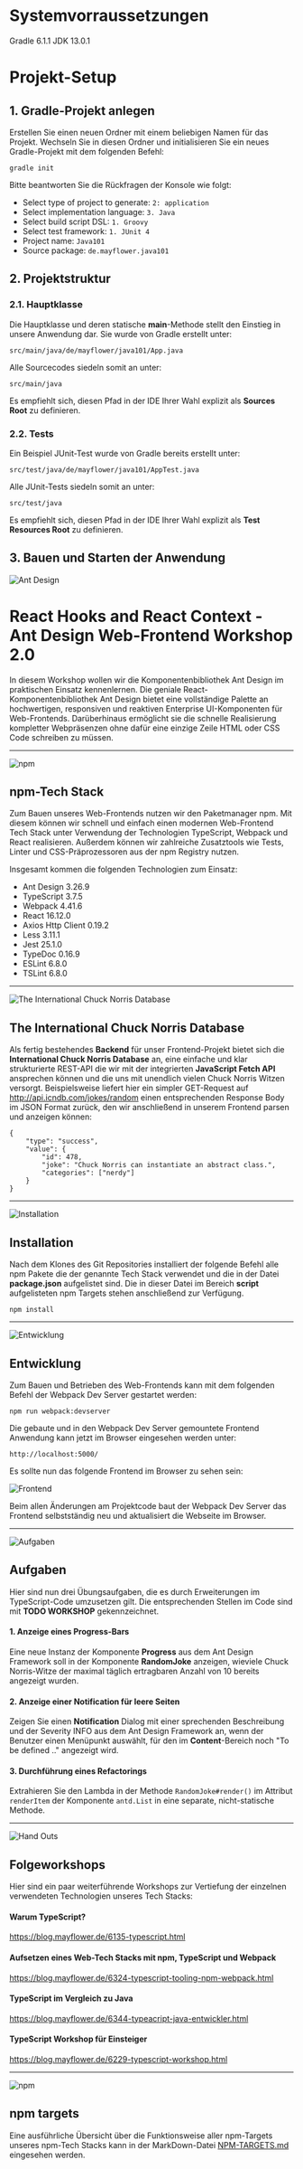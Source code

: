 
# Systemvorraussetzungen

Gradle 6.1.1
JDK 13.0.1


# Projekt-Setup

## 1. Gradle-Projekt anlegen

Erstellen Sie einen neuen Ordner mit einem beliebigen Namen für das Projekt. Wechseln Sie in diesen Ordner und
 initialisieren Sie ein neues Gradle-Projekt mit dem folgenden Befehl:

`gradle init`

Bitte beantworten Sie die Rückfragen der Konsole wie folgt:

- Select type of project to generate: `2: application`
- Select implementation language: `3. Java`
- Select build script DSL: `1. Groovy`
- Select test framework: `1. JUnit 4`
- Project name: `Java101`
- Source package: `de.mayflower.java101`


## 2. Projektstruktur

### 2.1. Hauptklasse

Die Hauptklasse und deren statische **main**-Methode stellt den Einstieg in unsere Anwendung dar. Sie wurde von Gradle
 erstellt unter:

`src/main/java/de/mayflower/java101/App.java`

Alle Sourcecodes siedeln somit an unter:

`src/main/java`

Es empfiehlt sich, diesen Pfad in der IDE Ihrer Wahl explizit als **Sources Root** zu definieren.


### 2.2. Tests

Ein Beispiel JUnit-Test wurde von Gradle bereits erstellt unter:

`src/test/java/de/mayflower/java101/AppTest.java`

Alle JUnit-Tests siedeln somit an unter:

`src/test/java`

Es empfiehlt sich, diesen Pfad in der IDE Ihrer Wahl explizit als **Test Resources Root** zu definieren.


## 3. Bauen und Starten der Anwendung




















![Ant Design](https://github.com/christopherstock/AntDesignPrimer/raw/master/_ASSET/readme/150px/logo_ant_design.png)

# React Hooks and React Context - Ant Design Web-Frontend Workshop 2.0

In diesem Workshop wollen wir die Komponentenbibliothek Ant Design im praktischen Einsatz kennenlernen. Die geniale 
 React-Komponentenbibliothek Ant Design bietet eine vollständige Palette an hochwertigen, responsiven und
 reaktiven Enterprise UI-Komponenten für Web-Frontends. Darüberhinaus ermöglicht sie die schnelle Realisierung 
 kompletter Webpräsenzen ohne dafür eine einzige Zeile HTML oder CSS Code schreiben zu müssen.

<hr>

![npm](https://github.com/christopherstock/AntDesignPrimer/raw/master/_ASSET/readme/150px/logo_npm.png)

## npm-Tech Stack

Zum Bauen unseres Web-Frontends nutzen wir den Paketmanager npm. Mit diesem können wir schnell und einfach
 einen modernen Web-Frontend Tech Stack unter Verwendung der Technologien TypeScript, Webpack und React realisieren.
 Außerdem können wir zahlreiche Zusatztools wie Tests, Linter und CSS-Präprozessoren aus der npm Registry nutzen.

Insgesamt kommen die folgenden Technologien zum Einsatz:

- Ant Design 3.26.9
- TypeScript 3.7.5
- Webpack 4.41.6
- React 16.12.0
- Axios Http Client 0.19.2
- Less 3.11.1
- Jest 25.1.0
- TypeDoc 0.16.9
- ESLint 6.8.0
- TSLint 6.8.0

<hr>

![The International Chuck Norris Database](https://github.com/christopherstock/AntDesignPrimer/raw/master/_ASSET/readme/150px/icndb.png)

## The International Chuck Norris Database

Als fertig bestehendes **Backend** für unser Frontend-Projekt bietet sich die **International
 Chuck Norris Database** an, eine einfache und klar strukturierte REST-API die wir mit der integrierten
 **JavaScript Fetch API** ansprechen können und die uns mit unendlich vielen Chuck Norris Witzen versorgt.
 Beispielsweise liefert hier ein simpler GET-Request auf http://api.icndb.com/jokes/random einen entsprechenden
 Response Body im JSON Format zurück, den wir anschließend in unserem Frontend parsen und anzeigen können:

```
{
    "type": "success", 
    "value": { 
        "id": 478, 
        "joke": "Chuck Norris can instantiate an abstract class.", 
        "categories": ["nerdy"] 
    }
}
```

<hr>

![Installation](https://github.com/christopherstock/AntDesignPrimer/raw/master/_ASSET/readme/150px/install.png)

## Installation

Nach dem Klones des Git Repositories installiert der folgende Befehl alle npm Pakete die der genannte Tech Stack 
 verwendet und die in der Datei **package.json** aufgelistet sind. Die in dieser Datei im Bereich **script** 
 aufgelisteten npm Targets stehen anschließend zur Verfügung.

`npm install`

<hr>

![Entwicklung](https://github.com/christopherstock/AntDesignPrimer/raw/master/_ASSET/readme/150px/develop.png)

## Entwicklung

Zum Bauen und Betrieben des Web-Frontends kann mit dem folgenden Befehl der Webpack Dev Server gestartet werden:

`npm run webpack:devserver`

Die gebaute und in den Webpack Dev Server gemountete Frontend Anwendung kann jetzt im Browser eingesehen werden unter:
 
`http://localhost:5000/`

Es sollte nun das folgende Frontend im Browser zu sehen sein:

![Frontend](https://github.com/christopherstock/AntDesignPrimer/raw/master/_ASSET/readme/150px/frontend.jpg)

Beim allen Änderungen am Projektcode baut der Webpack Dev Server das Frontend selbstständig neu und aktualisiert die
 Webseite im Browser.

<hr>

![Aufgaben](https://github.com/christopherstock/AntDesignPrimer/raw/master/_ASSET/readme/150px/exam.png)

## Aufgaben

Hier sind nun drei Übungsaufgaben, die es durch Erweiterungen im TypeScript-Code umzusetzen gilt.
Die entsprechenden Stellen im Code sind mit **TODO WORKSHOP** gekennzeichnet.

#### 1. Anzeige eines Progress-Bars 
Eine neue Instanz der Komponente **Progress**
 aus dem Ant Design Framework soll in der Komponente **RandomJoke** anzeigen, wieviele
 Chuck Norris-Witze der maximal täglich ertragbaren Anzahl von 10 bereits angezeigt wurden.

#### 2. Anzeige einer Notification für leere Seiten
Zeigen Sie einen **Notification** Dialog mit einer sprechenden Beschreibung und der Severity INFO aus dem Ant Design
 Framework an, wenn der Benutzer einen Menüpunkt auswählt, für den im **Content**-Bereich noch "To be defined .."
 angezeigt wird.

#### 3. Durchführung eines Refactorings
Extrahieren Sie den Lambda in der Methode `RandomJoke#render()` im Attribut `renderItem` der Komponente `antd.List` in
 eine separate, nicht-statische Methode.

<hr>

![Hand Outs](https://github.com/christopherstock/AntDesignPrimer/raw/master/_ASSET/readme/150px/handout.png)

## Folgeworkshops

Hier sind ein paar weiterführende Workshops zur Vertiefung der einzelnen verwendeten Technologien unseres Tech Stacks:

#### Warum TypeScript?

https://blog.mayflower.de/6135-typescript.html

#### Aufsetzen eines Web-Tech Stacks mit npm, TypeScript und Webpack

https://blog.mayflower.de/6324-typescript-tooling-npm-webpack.html

#### TypeScript im Vergleich zu Java

https://blog.mayflower.de/6344-typeacript-java-entwickler.html

#### TypeScript Workshop für Einsteiger

https://blog.mayflower.de/6229-typescript-workshop.html

<hr>

![npm](https://github.com/christopherstock/AntDesignPrimer/raw/master/_ASSET/readme/150px/logo_npm.png)

## npm targets

Eine ausführliche Übersicht über die Funktionsweise aller npm-Targets unseres npm-Tech Stacks kann in der
 MarkDown-Datei [NPM-TARGETS.md](https://github.com/christopherstock/AntDesignPrimer/blob/master/NPM-TARGETS.md)
 eingesehen werden.

